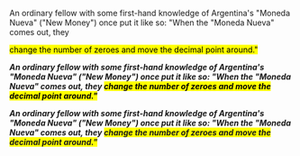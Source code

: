 An ordinary fellow with some first-hand knowledge of Argentina's "Moneda Nueva" ("New Money") once put it like so: "When the "Moneda Nueva" comes out, they 

<mark style="background-color: #FFFF00">change the number of zeroes and move the decimal point around."</mark>

***An ordinary fellow with some first-hand knowledge of Argentina's "Moneda Nueva" ("New Money") once put it like so: "When the "Moneda Nueva" comes out, they <mark style="background-color: #FFFF00">change the number of zeroes and move the decimal point around."</mark>***

***An ordinary fellow with some first-hand knowledge of Argentina's "Moneda Nueva" ("New Money") once put it like so: "When the "Moneda Nueva" comes out, they <span style="background-color: #FFFF00">change the number of zeroes and move the decimal point around."</span>***

